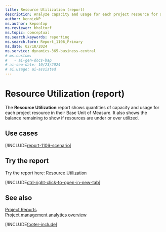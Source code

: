 ```yaml
---
title: Resource Utilization (report)
description: Analyze capacity and usage for each project resource for a prior period and check the balance remaining to determine if each resource was under or over utilized.
author: kennieNP
ms.author: kepontop
ms.reviewer: bholtorf
ms.topic: conceptual
ms.search.keywords: reporting
ms.search.form: Report_1106_Primary
ms.date: 02/18/2024
ms.service: dynamics-365-business-central
# ms.custom:
#   - ai-gen-docs-bap
# ai-seo-date: 10/23/2024
# ai.usage: ai-assisted
---
```


# Resource Utilization (report)

The **Resource Utilization** report shows quantities of capacity and usage for each project resource in their Base Unit of Measure. It also shows the balance remaining to show if resources are under or over utilized.

## Use cases

[!INCLUDE[report-1106-scenario](../includes/report-1106-scenario-include.md)]

## Try the report

Try the report here: [Resource Utilization](https://businesscentral.dynamics.com?report=1106)

[!INCLUDE[ctrl-right-click-to-open-in-new-tab](../includes/ctrl-right-click-to-open-in-new-tab.md)]

## See also

[Project Reports](../project-reports.md)  
[Project management analytics overview](../projects-analytics-overview.md)  

[!INCLUDE[footer-include](../includes/footer-banner.md)]